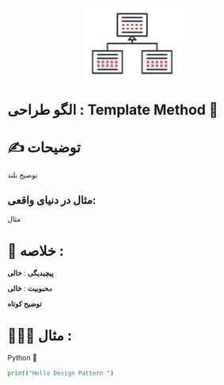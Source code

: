 <p align="center">
  <img src="https://github.com/mojtabapaso/Design-Pattern-Persian/blob/main/img/Behavioral/template-method-mini.png" height="150px" />
</p>

# الگو طراحی :  Template Method 📒

# ✍️ توضیحات 
توضیح بلند

## مثال در دنیای واقعی:
مثال

 # 📝 خلاصه :
**پیچیدیگی** : **خالی** 

م**حبوبیت** : **خالی**

**توضیح کوتاه**

# 👨🏻‍💻 مثال  :
Python 🐍 


```python
print("Hello Design Pattern ")
```

